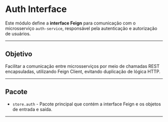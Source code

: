 # Auth Interface

Este módulo define a **interface Feign** para comunicação com o microsserviço `auth-service`, responsável pela autenticação e autorização de usuários.

---

## Objetivo

Facilitar a comunicação entre microsserviços por meio de chamadas REST encapsuladas, utilizando Feign Client, evitando duplicação de lógica HTTP.

---

## Pacote

- `store.auth` - Pacote principal que contém a interface Feign e os objetos de entrada e saída.

---

